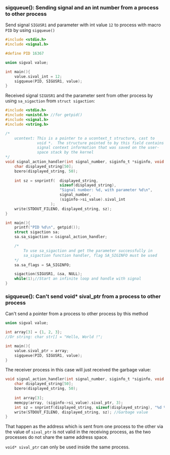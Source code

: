 ### sigqueue(): Sending signal and an int number from a process to other process

Send signal ``SIGUSR1`` and parameter with int value ``12`` to process with macro ``PID`` by using ``sigqueue()``

```c
#include <stdio.h>
#include <signal.h>   

#define PID 16367

union sigval value;

int main(){  
    value.sival_int = 12;
    sigqueue(PID, SIGUSR1, value);
}
```

Received signal ``SIGUSR1`` and the parameter sent from other process by using ``sa_sigaction`` from ``struct sigaction``:

```c
#include <stdio.h>
#include <unistd.h> //for getpid()
#include <signal.h>   
#include <string.h>   

/*
    ucontext: This is a pointer to a ucontext_t structure, cast to
              void *.  The structure pointed to by this field contains
              signal context information that was saved on the user-
              space stack by the kernel
*/
void signal_action_handler(int signal_number, siginfo_t *siginfo, void *ucontext){
    char displayed_string[50];
	bzero(displayed_string, 50);
	
	int sz = snprintf(  displayed_string,
                        sizeof(displayed_string),
                        "Signal number: %d, with parameter %d\n",
                        signal_number,
                        (siginfo->si_value).sival_int
                    );
	write(STDOUT_FILENO, displayed_string, sz); 
}

int main(){ 
    printf("PID %d\n", getpid());
    struct sigaction sa;
    sa.sa_sigaction = &signal_action_handler;

    /*
        To use sa_sigaction and get the parameter successfully in 
        sa_sigaction function handler, flag SA_SIGINFO must be used
    */
    sa.sa_flags = SA_SIGINFO;

    sigaction(SIGUSR1, &sa, NULL);
	while(1);//Start an infinite loop and handle with signal
}
```
### sigqueue(): Can't send void* sival_ptr from a process to other process

Can't send a pointer from a process to other process by this method

```c
union sigval value;

int array[3] = {1, 2, 3};
//Or string: char str[] = "Hello, World !";

int main(){  
    value.sival_ptr = array;
    sigqueue(PID, SIGUSR1, value);
}
```

The receiver process in this case will just received the garbage value:

```c
void signal_action_handler(int signal_number, siginfo_t *siginfo, void *ucontext){
    char displayed_string[50];
	bzero(displayed_string, 50);
	
	int array[3];
	memcpy(array, (siginfo->si_value).sival_ptr, 3);
	int sz = snprintf(displayed_string, sizeof(displayed_string), "%d %d %d\n", array[0], array[1],array[2]);
	write(STDOUT_FILENO, displayed_string, sz); //Garbage value
}
```
That happen as the address which is sent from one process to the other via the value of ``sival_ptr`` is not valid in the receiving process, as the two processes do not share the same address space.

``void* sival_ptr`` can only be used inside the same process.

